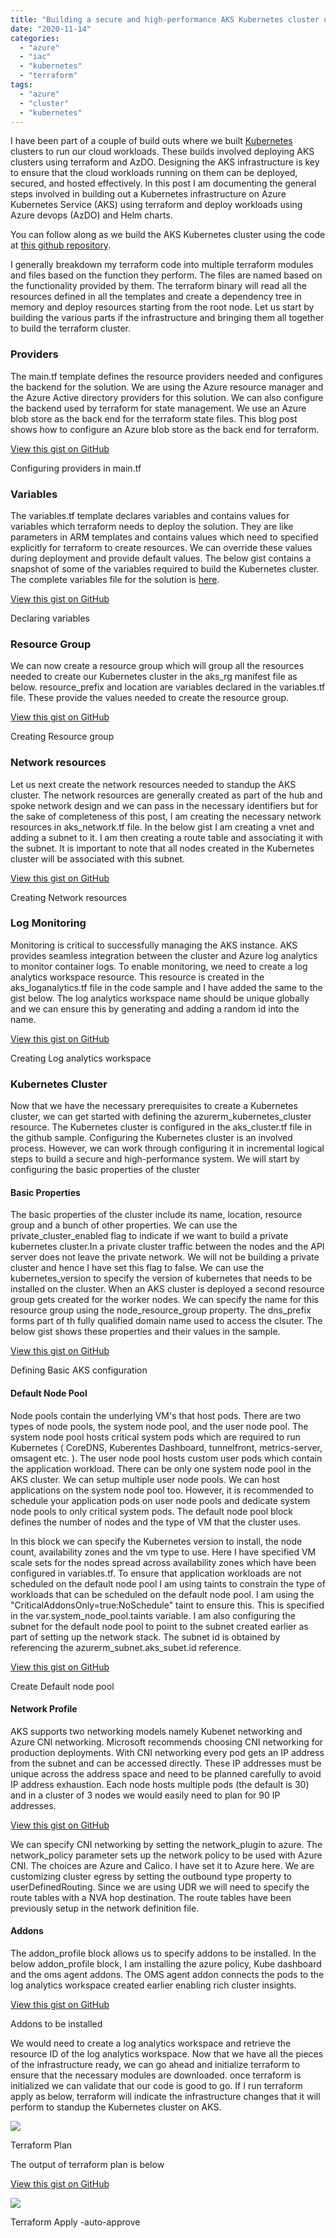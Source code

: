 ```yaml
---
title: "Building a secure and high-performance AKS Kubernetes cluster using Terraform"
date: "2020-11-14"
categories: 
  - "azure"
  - "iac"
  - "kubernetes"
  - "terraform"
tags: 
  - "azure"
  - "cluster"
  - "kubernetes"
---
```


I have been part of a couple of build outs where we built [Kubernetes](https://pradeeploganathan.com/kubernetes/kubernetes-concepts-pods/) clusters to run our cloud workloads. These builds involved deploying AKS clusters using terraform and AzDO. Designing the AKS infrastructure is key to ensure that the cloud workloads running on them can be deployed, secured, and hosted effectively. In this post I am documenting the general steps involved in building out a Kubernetes infrastructure on Azure Kubernetes Service (AKS) using terraform and deploy workloads using Azure devops (AzDO) and Helm charts.

You can follow along as we build the AKS Kubernetes cluster using the code at [this github repository](https://github.com/PradeepLoganathan/azure_aks_terraform).

I generally breakdown my terraform code into multiple terraform modules and files based on the function they perform. The files are named based on the functionality provided by them. The terraform binary will read all the resources defined in all the templates and create a dependency tree in memory and deploy resources starting from the root node. Let us start by building the various parts if the infrastructure and bringing them all together to build the terraform cluster.

### Providers

The main.tf template defines the resource providers needed and configures the backend for the solution. We are using the Azure resource manager and the Azure Active directory providers for this solution. We can also configure the backend used by terraform for state management. We use an Azure blob store as the back end for the terraform state files. This blog post shows how to configure an Azure blob store as the back end for terraform.

<script src="https://gist.github.com/PradeepLoganathan/f52a57faab1cca9d4f98b84e3fcef4dd.js"></script>

<a href="https://gist.github.com/PradeepLoganathan/f52a57faab1cca9d4f98b84e3fcef4dd">View this gist on GitHub</a>

Configuring providers in main.tf

### Variables

The variables.tf template declares variables and contains values for variables which terraform needs to deploy the solution. They are like parameters in ARM templates and contains values which need to specified explicitly for terraform to create resources. We can override these values during deployment and provide default values. The below gist contains a snapshot of some of the variables required to build the Kubernetes cluster. The complete variables file for the solution is [here](https://github.com/PradeepLoganathan/azure_aks_terraform/blob/main/variables.tf).

<script src="https://gist.github.com/PradeepLoganathan/676626759247d54a1bba44ddb3589c06.js"></script>

<a href="https://gist.github.com/PradeepLoganathan/676626759247d54a1bba44ddb3589c06">View this gist on GitHub</a>

Declaring variables

### Resource Group

We can now create a resource group which will group all the resources needed to create our Kubernetes cluster in the aks\_rg manifest file as below. resource\_prefix and location are variables declared in the variables.tf file. These provide the values needed to create the resource group.

<script src="https://gist.github.com/PradeepLoganathan/60529aec67a8ecc5066178b51bad8f19.js"></script>

<a href="https://gist.github.com/PradeepLoganathan/60529aec67a8ecc5066178b51bad8f19">View this gist on GitHub</a>

Creating Resource group

### Network resources

Let us next create the network resources needed to standup the AKS cluster. The network resources are generally created as part of the hub and spoke network design and we can pass in the necessary identifiers but for the sake of completeness of this post, I am creating the necessary network resources in aks\_network.tf file. In the below gist I am creating a vnet and adding a subnet to it. I am then creating a route table and associating it with the subnet. It is important to note that all nodes created in the Kubernetes cluster will be associated with this subnet.

<script src="https://gist.github.com/PradeepLoganathan/96ac4338e38712b2aa57d1840bd17211.js"></script>

<a href="https://gist.github.com/PradeepLoganathan/96ac4338e38712b2aa57d1840bd17211">View this gist on GitHub</a>

Creating Network resources

### Log Monitoring

Monitoring is critical to successfully managing the AKS instance. AKS provides seamless integration between the cluster and Azure log analytics to monitor container logs. To enable monitoring, we need to create a log analytics workspace resource. This resource is created in the aks\_loganalytics.tf file in the code sample and I have added the same to the gist below. The log analytics workspace name should be unique globally and we can ensure this by generating and adding a random id into the name.

<script src="https://gist.github.com/PradeepLoganathan/efbd83c65b34500b375e9ebd8c7c99a8.js"></script>

<a href="https://gist.github.com/PradeepLoganathan/efbd83c65b34500b375e9ebd8c7c99a8">View this gist on GitHub</a>

Creating Log analytics workspace

### Kubernetes Cluster

Now that we have the necessary prerequisites to create a Kubernetes cluster, we can get started with defining the azurerm\_kubernetes\_cluster resource. The Kubernetes cluster is configured in the aks\_cluster.tf file in the github sample. Configuring the Kubernetes cluster is an involved process. However, we can work through configuring it in incremental logical steps to build a secure and high-performance system. We will start by configuring the basic properties of the cluster

#### Basic Properties

The basic properties of the cluster include its name, location, resource group and a bunch of other properties. We can use the private\_cluster\_enabled flag to indicate if we want to build a private kubernetes cluster.In a private cluster traffic between the nodes and the API server does not leave the private network. We will not be building a private cluster and hence I have set this flag to false. We can use the kubernetes\_version to specify the version of kubernetes that needs to be installed on the cluster. When an AKS cluster is deployed a second resource group gets created for the worker nodes. We can specify the name for this resource group using the node\_resource\_group property. The dns\_prefix forms part of th fully qualified domain name used to access the clsuter. The below gist shows these properties and their values in the sample.

<script src="https://gist.github.com/PradeepLoganathan/c2f878b8f1dad80624755b9b7bdfc2aa.js"></script>

<a href="https://gist.github.com/PradeepLoganathan/c2f878b8f1dad80624755b9b7bdfc2aa">View this gist on GitHub</a>

Defining Basic AKS configuration

#### Default Node Pool

Node pools contain the underlying VM's that host pods. There are two types of node pools, the system node pool, and the user node pool. The system node pool hosts critical system pods which are required to run Kubernetes ( CoreDNS, Kuberentes Dashboard, tunnelfront, metrics-server, omsagent etc. ). The user node pool hosts custom user pods which contain the application workload. There can be only one system node pool in the AKS cluster. We can setup multiple user node pools. We can host applications on the system node pool too. However, it is recommended to schedule your application pods on user node pools and dedicate system node pools to only critical system pods. The default node pool block defines the number of nodes and the type of VM that the cluster uses.

In this block we can specify the Kubernetes version to install, the node count, availability zones and the vm type to use. Here I have specified VM scale sets for the nodes spread across availability zones which have been configured in variables.tf. To ensure that application workloads are not scheduled on the default node pool I am using taints to constrain the type of workloads that can be scheduled on the default node pool. I am using the "CriticalAddonsOnly=true:NoSchedule" taint to ensure this. This is specified in the var.system\_node\_pool.taints variable. I am also configuring the subnet for the default node pool to point to the subnet created earlier as part of setting up the network stack. The subnet id is obtained by referencing the azurerm\_subnet.aks\_subet.id reference.

<script src="https://gist.github.com/PradeepLoganathan/164e2fd11991e1a5d72c80fd905eca71.js"></script>

<a href="https://gist.github.com/PradeepLoganathan/164e2fd11991e1a5d72c80fd905eca71">View this gist on GitHub</a>

Create Default node pool

#### Network Profile

AKS supports two networking models namely Kubenet networking and Azure CNI networking. Microsoft recommends choosing CNI networking for production deployments. With CNI networking every pod gets an IP address from the subnet and can be accessed directly. These IP addresses must be unique across the address space and need to be planned carefully to avoid IP address exhaustion. Each node hosts multiple pods (the default is 30) and in a cluster of 3 nodes we would easily need to plan for 90 IP addresses.

<script src="https://gist.github.com/PradeepLoganathan/339bb419573a9ee15b3387bef9c57abf.js"></script>

<a href="https://gist.github.com/PradeepLoganathan/339bb419573a9ee15b3387bef9c57abf">View this gist on GitHub</a>

We can specify CNI networking by setting the network\_plugin to azure. The network\_policy parameter sets up the network policy to be used with Azure CNI. The choices are Azure and Calico. I have set it to Azure here. We are customizing cluster egress by setting the outbound type property to userDefinedRouting. Since we are using UDR we will need to specify the route tables with a NVA hop destination. The route tables have been previously setup in the network definition file.

#### Addons

The addon\_profile block allows us to specify addons to be installed. In the below addon\_profile block, I am installing the azure policy, Kube dashboard and the oms agent addons. The OMS agent addon connects the pods to the log analytics workspace created earlier enabling rich cluster insights.

<script src="https://gist.github.com/PradeepLoganathan/b830835aed06cb81361b7c9ad1dfa53b.js"></script>

<a href="https://gist.github.com/PradeepLoganathan/b830835aed06cb81361b7c9ad1dfa53b">View this gist on GitHub</a>

Addons to be installed

We would need to create a log analytics workspace and retrieve the resource ID of the log analytics workspace. Now that we have all the pieces of the infrastructure ready, we can go ahead and initialize terraform to ensure that the necessary modules are downloaded. once terraform is initialized we can validate that our code is good to go. If I run terraform apply as below, terraform will indicate the infrastructure changes that it will perform to standup the Kubernetes cluster on AKS.

![](images/terraform-plan.png)

Terraform Plan

The output of terraform plan is below

<script src="https://gist.github.com/PradeepLoganathan/aa1c57a8d0fbbc7865a545773a28a4b8.js"></script>

<a href="https://gist.github.com/PradeepLoganathan/aa1c57a8d0fbbc7865a545773a28a4b8">View this gist on GitHub</a>

![](images/terraform-apply-1024x488.png)

Terraform Apply -auto-approve
